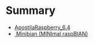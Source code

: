 # Summary

* [ApostilaRaspberry_6.4](README.md)
* [ Minibian (MINImal raspBIAN)](minibian_minimal_raspbian.md)
